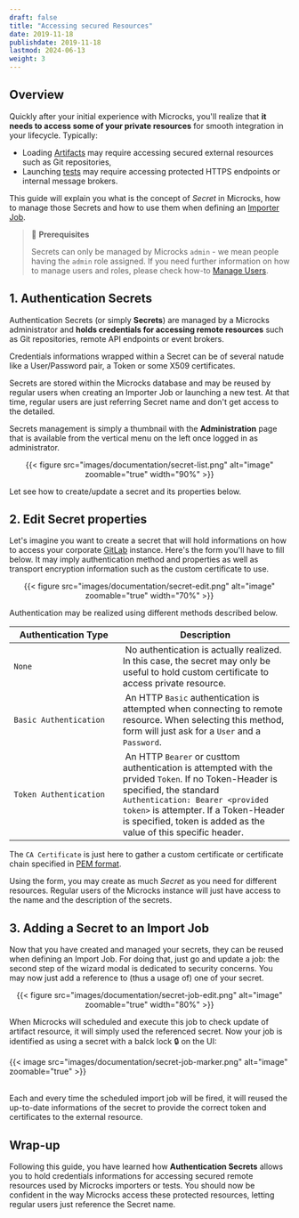 ```yaml
---
draft: false
title: "Accessing secured Resources"
date: 2019-11-18
publishdate: 2019-11-18
lastmod: 2024-06-13
weight: 3
---
```


## Overview

Quickly after your initial experience with Microcks, you'll realize that **it needs to access some of your private resources** for smooth integration in your lifecycle. Typically:
* Loading [Artifacts](/documentation/overview/main-concepts/#artifacts) may require accessing secured external resources such as Git repositories,
* Launching [tests](/documentation/tutorials/getting-started-tests) may require accessing protected HTTPS endpoints or internal message brokers.

This guide will explain you what is the concept of *Secret* in Microcks, how to manage those Secrets and how to use them when defining an [Importer Job](/documentation/guides/usage/importing-content/#2-import-content-via-importer). 

> 🚨 **Prerequisites**
>
> Secrets can only be managed by Microcks `admin` - we mean people having the `admin` role assigned. If you need further information on how to manage users and roles, please check how-to [Manage Users](../users).

## 1. Authentication Secrets

Authentication Secrets (or simply **Secrets**) are managed by a Microcks administrator and **holds credentials for accessing remote resources** such as Git repositories, remote API endpoints or event brokers.

Credentials informations wrapped within a Secret can be of several natude like a User/Password pair, a Token or some X509 certificates.

Secrets are stored within the Microcks database and may be reused by regular users when creating an Importer Job or launching a new test. At that time, regular users are just referring Secret name and don't get access to the detailed.

Secrets management is simply a thumbnail with the **Administration** page that is available from the vertical menu on the left once logged in as administrator.

<div align="center">
{{< figure src="images/documentation/secret-list.png" alt="image" zoomable="true" width="90%" >}}
<br/>
</div>

Let see how to create/update a secret and its properties below.

## 2. Edit Secret properties

Let's imagine you want to create a secret that will hold informations on how to access your corporate [GitLab](https://about.gitlab.com/) instance. Here's the form you'll have to fill below. It may imply authentication method and properties as well as transport encryption information such as the custom certificate to use.

<div align="center">
{{< figure src="images/documentation/secret-edit.png" alt="image" zoomable="true" width="70%" >}}
<br/>
</div>

Authentication may be realized using different methods described below.

| <div style="width: 180px">Authentication Type</div> | Description |
| ------------------- | ----------- |
| `None` | No authentication is actually realized. In this case, the secret may only be useful to hold custom certificate to access private resource. |
| `Basic Authentication` | An HTTP `Basic` authentication is attempted when connecting to remote resource. When selecting this method, form will just ask for a `User` and a `Password`. |
| `Token Authentication` | An HTTP `Bearer` or custtom authentication is attempted with the prvided `Token`. If no Token-Header is specified, the standard `Authentication: Bearer <provided token>` is attempter. If a Token-Header is specified, token is added as the value of this specific header. |

The `CA Certificate` is just here to gather a custom certificate or certificate chain specified in [PEM format](https://en.wikipedia.org/wiki/Privacy-Enhanced_Mail).

Using the form, you may create as much *Secret* as you need for different resources. Regular users of the Microcks instance will just have access to the name and the description of the secrets.


## 3. Adding a Secret to an Import Job

Now that you have created and managed your secrets, they can be reused when defining an Import Job. For doing that, just go and update a job: the second step of the wizard modal is dedicated to security concerns. You may now just add a reference to (thus a usage of) one of your secret.

<div align="center">
{{< figure src="images/documentation/secret-job-edit.png" alt="image" zoomable="true" width="80%" >}}
<br/>
</div>

When Microcks will scheduled and execute this job to check update of artifact resource, it will simply used the referenced secret. Now your job is identified as using a secret with a balck lock 🔒 on the UI:

{{< image src="images/documentation/secret-job-marker.png" alt="image" zoomable="true" >}}
<br/><br/>

Each and every time the scheduled import job will be fired, it will reused the up-to-date informations of the secret to provide the correct token and certificates to the external resource.

## Wrap-up

Following this guide, you have learned how **Authentication Secrets** allows you to hold credentials informations for accessing secured remote resources used by Microcks importers or tests. You should now be confident in the way Microcks access these protected resources, letting regular users just reference the Secret name.
